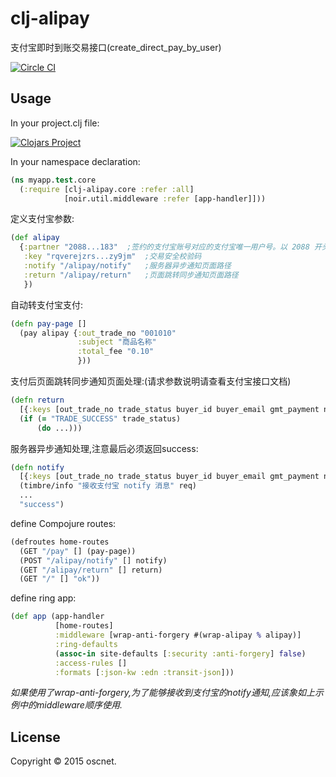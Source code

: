 # clj-alipay

支付宝即时到账交易接口(create_direct_pay_by_user)

[![Circle CI](https://circleci.com/gh/oscnet/clj-alipay.svg?style=svg)](https://circleci.com/gh/oscnet/clj-alipay)

## Usage

In your project.clj file:

[![Clojars Project](http://clojars.org/clj-alipay/latest-version.svg)](http://clojars.org/clj-alipay)

In your namespace declaration:

```clojure
(ns myapp.test.core
  (:require [clj-alipay.core :refer :all]
            [noir.util.middleware :refer [app-handler]]))
```

定义支付宝参数:

```clojure
(def alipay
  {:partner "2088...183"  ;签约的支付宝账号对应的支付宝唯一用户号。以 2088 开头的 16 位纯数字组成
   :key "rqverejzrs...zy9jm"  ;交易安全校验码
   :notify "/alipay/notify"   ;服务器异步通知页面路径
   :return "/alipay/return"   ;页面跳转同步通知页面路径
   })

```

自动转支付宝支付:

```clojure
(defn pay-page []
  (pay alipay {:out_trade_no "001010"
               :subject "商品名称"
               :total_fee "0.10"
               }))
```

支付后页面跳转同步通知页面处理:(请求参数说明请查看支付宝接口文档)

```clojure
(defn return
  [{:keys [out_trade_no trade_status buyer_id buyer_email gmt_payment notify_time total_fee] :as req}]
  (if (= "TRADE_SUCCESS" trade_status)
      (do ...)))
```

服务器异步通知处理,注意最后必须返回success:

```clojure
(defn notify
  [{:keys [out_trade_no trade_status buyer_id buyer_email gmt_payment notify_time total_fee] :as req}]
  (timbre/info "接收支付宝 notify 消息" req)
  ...
  "success")
```

define Compojure routes:

```clojure
(defroutes home-routes
  (GET "/pay" [] (pay-page))
  (POST "/alipay/notify" [] notify)
  (GET "/alipay/return" [] return)
  (GET "/" [] "ok"))
```

define ring app:

```clojure
(def app (app-handler
          [home-routes]
          :middleware [wrap-anti-forgery #(wrap-alipay % alipay)]
          :ring-defaults
          (assoc-in site-defaults [:security :anti-forgery] false)
          :access-rules []
          :formats [:json-kw :edn :transit-json]))
```
*如果使用了wrap-anti-forgery,为了能够接收到支付宝的notify通知,应该象如上示例中的middleware顺序使用.*

## License

Copyright © 2015 oscnet.

